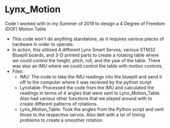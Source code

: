 # Lynx_Motion
Code I worked with in my Summer of 2019 to design a 4 Degree of Freedom (DOF) Motion Table

* This code won't do anything standalone, as it requires various pieces of hardware in order to operate.
* In action, this utilized 4 different Lynx Smart Servos, various STM32 Bluepill boards, and 3-D printed parts to create a rotating table where we could control the height, pitch, roll, and the yaw of the table. There was also an IMU where we could control the table with motion controls.
* Files:
  - IMU: The code to take the IMU readings into the bluepill and send it off to the computer where it was recieved by the python script
  - Lynxtable: Processed the code from the IMU and calculated the readings in terms of 4 angles that were sent to Lynx_Motion_Table. Also had various other functions that we played around with to create different patterns of rotations.
  - Lynx_Motion_Table: Took the angles from the Python script and sent those to the respective servos. Also delt with a lot of timing problems to create a smoother rotation.
